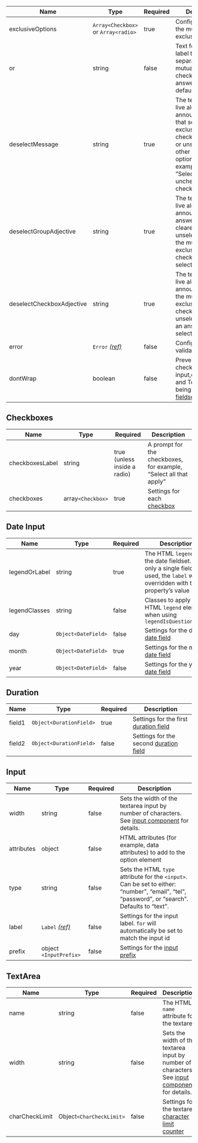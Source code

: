| Name                      | Type                                 | Required | Description                                                                                                                                                                                                |
| ------------------------- | ------------------------------------ | -------- | ---------------------------------------------------------------------------------------------------------------------------------------------------------------------------------------------------------- |
| exclusiveOptions          | `Array<Checkbox>` or `Array<radio>`  | true     | Configuration for the mutually exclusive options                                                                                                                                                           |
| or                        | string                               | false    | Text for the “Or” label that separates the mutually exclusive checkbox from the answer options, defaults to "Or".                                                                                          |
| deselectMessage           | string                               | true     | The text the aria-live alert will announce to warn that selecting the exclusive checkbox will clear or unselect all other answer options. For example, ”Selecting this will uncheck all other checkboxes”. |
| deselectGroupAdjective    | string                               | true     | The text the aria-live alert will announce when an answer option is cleared or unselected when the mutually exclusive checkbox is selected                                                                 |
| deselectCheckboxAdjective | string                               | true     | The text the aria-live alert will announce when the mutually exclusive checkbox is unselected when an answer option is selected or entered                                                                 |
| error                     | `Error` [_(ref)_](/components/error) | false    | Configuration for validation errors                                                                                                                                                                        |
| dontWrap                  | boolean                              | false    | Prevents the checkboxes,date input,duration,input and Textarea from being wrapped in a [fieldset component](/components/fieldset)                                                                          |

## Checkboxes

| Name            | Type              | Required                     | Description                                                       |
| --------------- | ----------------- | ---------------------------- | ----------------------------------------------------------------- |
| checkboxesLabel | string            | true (unless inside a radio) | A prompt for the checkboxes, for example, “Select all that apply” |
| checkboxes      | array`<Checkbox>` | true                         | Settings for each [checkbox](#checkbox)                           |

## Date Input

| Name          | Type                | Required | Description                                                                                                                        |
| ------------- | ------------------- | -------- | ---------------------------------------------------------------------------------------------------------------------------------- |
| legendOrLabel | string              | true     | The HTML `legend` for the date fieldset. If only a single field is used, the `label` will be overridden with this property’s value |
| legendClasses | string              | false    | Classes to apply to the HTML `legend` element when using `legendIsQuestionTitle`                                                   |
| day           | `Object<DateField>` | false    | Settings for the day [date field](#datefield)                                                                                      |
| month         | `Object<DateField>` | true     | Settings for the month [date field](#datefield)                                                                                    |
| year          | `Object<DateField>` | false    | Settings for the year [date field](#datefield)                                                                                     |

## Duration

| Name   | Type                    | Required | Description                                              |
| ------ | ----------------------- | -------- | -------------------------------------------------------- |
| field1 | `Object<DurationField>` | true     | Settings for the first [duration field](#durationfield)  |
| field2 | `Object<DurationField>` | false    | Settings for the second [duration field](#durationfield) |

## Input

| Name       | Type                                 | Required | Description                                                                                                                                    |
| ---------- | ------------------------------------ | -------- | ---------------------------------------------------------------------------------------------------------------------------------------------- |
| width      | string                               | false    | Sets the width of the textarea input by number of characters. See [input component](/components/input/#width-constrained) for details.         |
| attributes | object                               | false    | HTML attributes (for example, data attributes) to add to the option element                                                                    |
| type       | string                               | false    | Sets the HTML `type` attribute for the `<input>`. Can be set to either: “number”, “email”, “tel”, “password”, or “search”. Defaults to “text”. |
| label      | `Label` [_(ref)_](/components/label) | false    | Settings for the input label. `for` will automatically be set to match the input id                                                            |
| prefix     | object `<InputPrefix>`               | false    | Settings for the [input prefix](#inputprefixinputsuffix)                                                                                       |

## TextArea

| Name           | Type                     | Required | Description                                                                                                                            |
| -------------- | ------------------------ | -------- | -------------------------------------------------------------------------------------------------------------------------------------- |
| name           | string                   | false    | The HTML `name` attribute for the textarea                                                                                             |
| width          | string                   | false    | Sets the width of the textarea input by number of characters. See [input component](/components/input/#width-constrained) for details. |
| charCheckLimit | Object`<CharCheckLimit>` | false    | Settings for the textarea [character limit counter](#charchecklimit)                                                                   |
